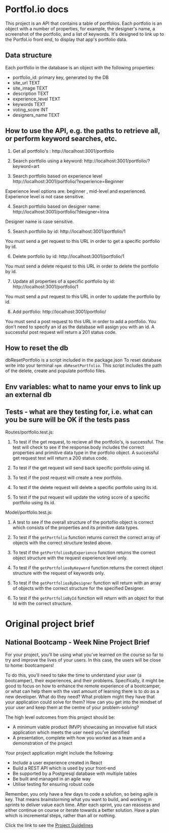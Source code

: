 # Portfol.io docs

This project is an API that contains a table of portfolios. Each portfolio is an object with a number of properties, for example, the designer's name, a screenshot of the portfolio, and a list of keywords. It's designed to link up to the Portfol.io front end, to display that app's portfolio data.

## Data structure

Each portfolio in the database is an object with the following properties:

- portfolio_id: primary key, generated by the DB
- site_url TEXT
- site_image TEXT
- description TEXT
- experience_level TEXT
- keywords TEXT
- voting_score INT
- designers_name TEXT


## How to use the API, e.g. the paths to retrieve all, or perform keyword searches, etc.

1. Get all portfolio's : 
 http://localhost:3001/portfolio


2. Search portfolio using a keyword: 
 http://localhost:3001/portfolio/?keyword=art


 3. Search portfolio based on experience level 
http://localhost:3001/portfolio/?experience=Beginner

Experience level options are: beginner , mid-level and experienced. 
Experience level is not case sensitive.

4. Search portfolio based on designer name:
http://localhost:3001/portfolio/?designer=Irina

Designer name is case sensitive.


5. Search portfolio by id:
http://localhost:3001/portfolio/1

You must send a get request to this URL in order to get a specific portfolio by id. 



6. Delete portfolio by id:
http://localhost:3001/portfolio/1

You must send a delete request to this URL in order to delete the portfolio by id. 


7. Update all properties of a specific portfolio by id:
http://localhost:3001/portfolio/1

You must send a put request to this URL in order to update the portfolio by id. 


8. Add portfolio: 
http://localhost:3001/portfolio/

You must send a post request to this URL in order to add a portfolio. You don't need to specify an id as the database will assign you with an id. A successful post request will return a 201 status code. 


## How to reset the db 
dbResetPortfolio is a script included in the package.json
To reset database write into your terminal `npm dbResetPortfolio`. This script includes the path of the delete, create and  populate portfolio files. 

## Env variables: what to name your envs to link up an external db

## Tests - what are they testing for, i.e. what can you be sure will be OK if the tests pass

Routes/portfolio.test.js: 
1. To test if the get request, to recieve all the portfolio's, is successful. The test will check to see if the response.body includes the correct properties and primitive data type in the portfolio object. A successful get request test will return a 200 status code. 

2. To test if the get request will send back specific portfolio using id. 

3. To test if the post request will create a new portfolio. 

4. To test if the delete request will delete a specific portfolio using its id. 

5. To test if the put request will update the voting score of a specific portfolio using its id. 


Model/portfolio.test.js: 
1. A test to see if the overall structure of the portoflio object is correct which consists of the properties and its primitive data types. 

2. To test if the `getPortfolio` function returns correct the correct array of objects with the correct structure tested above. 

3. To test if the `getPortfoliosByExperience` function returns the correct object structure with the request experience level only.

4. To test if the `getPortfoliosByKeyword` function returns the correct object structure with the request of keywords only.

5. To test if the `getPortfoliosByDesigner` function will return with an array of objects with the correct structure for the specified Designer.

6. To test if the `getPortfolioById` function will return with an object for that Id with the correct structure.

# Original project brief

## National Bootcamp - Week Nine Project Brief

For your project, you’ll be using what you’ve learned on the course so far to try and improve the lives of your users. In this case, the users will be close to home: bootcampers!

To do this, you’ll need to take the time to understand your user (a bootcamper), their experiences, and their problems. Specifically, it might be good to focus on how to enhance the remote experience of a bootcamper, or what can help them with the vast amount of learning there is to do as a new developer. What do they need? What problem might they have that your application could solve for them? How can you get into the mindset of your user and keep them at the centre of your problem-solving?

The high level outcomes from this project should be:

-   A minimum viable product (MVP) showcasing an innovative full stack application which meets the user need you’ve identified
-   A presentation, complete with how you worked as a team and a demonstration of the project

Your project application might include the following:

-   Include a user experience created in React
-   Build a REST API which is used by your front-end
-   Be supported by a Postgresql database with multiple tables
-   Be built and managed in an agile way
-   Utilise testing for ensuring robust code

Remember, you only have a few days to code a solution, so being agile is key. That means brainstorming what you want to build, and working in sprints to deliver value each time. After each sprint, you can reassess and either continue on course or iterate towards a better solution. Have a plan which is incremental steps, rather than all or nothing.

Click the link to see the [Project Guidelines](https://github.com/SchoolOfCode/project-guidelines/blob/master/project-week.md)
